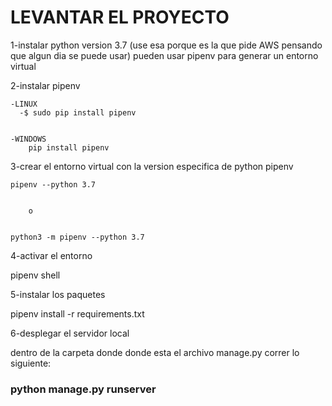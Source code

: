 # LEVANTAR EL PROYECTO

1-instalar python version 3.7
    (use esa porque es la que pide AWS pensando que algun dia se puede usar)
    pueden usar pipenv para generar un entorno virtual


2-instalar pipenv


    -LINUX
      -$ sudo pip install pipenv
      
      
    -WINDOWS
        pip install pipenv


3-crear el entorno virtual con la version especifica de python
    pipenv
    
    

    pipenv --python 3.7
    
    
        o
        
        
    python3 -m pipenv --python 3.7



4-activar el entorno

pipenv shell



5-instalar los paquetes

pipenv install -r requirements.txt



6-desplegar el servidor local

dentro de la carpeta donde donde esta el archivo manage.py correr lo siguiente:


### python manage.py runserver
